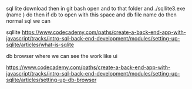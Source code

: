 sql lite 
download then in git bash open and to that folder and ./sqllite3.exe (name ) do then if db to open with this space and db file name do then normal sql we can

sqllite
https://www.codecademy.com/paths/create-a-back-end-app-with-javascript/tracks/intro-sql-back-end-development/modules/setting-up-sqlite/articles/what-is-sqlite

db browser where we can see the work like ui

https://www.codecademy.com/paths/create-a-back-end-app-with-javascript/tracks/intro-sql-back-end-development/modules/setting-up-sqlite/articles/setting-up-db-browser